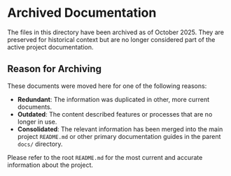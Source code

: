 # Archived Documentation

The files in this directory have been archived as of October 2025. They are preserved for historical context but are no longer considered part of the active project documentation.

## Reason for Archiving

These documents were moved here for one of the following reasons:

-   **Redundant**: The information was duplicated in other, more current documents.
-   **Outdated**: The content described features or processes that are no longer in use.
-   **Consolidated**: The relevant information has been merged into the main project `README.md` or other primary documentation guides in the parent `docs/` directory.

Please refer to the root `README.md` for the most current and accurate information about the project.